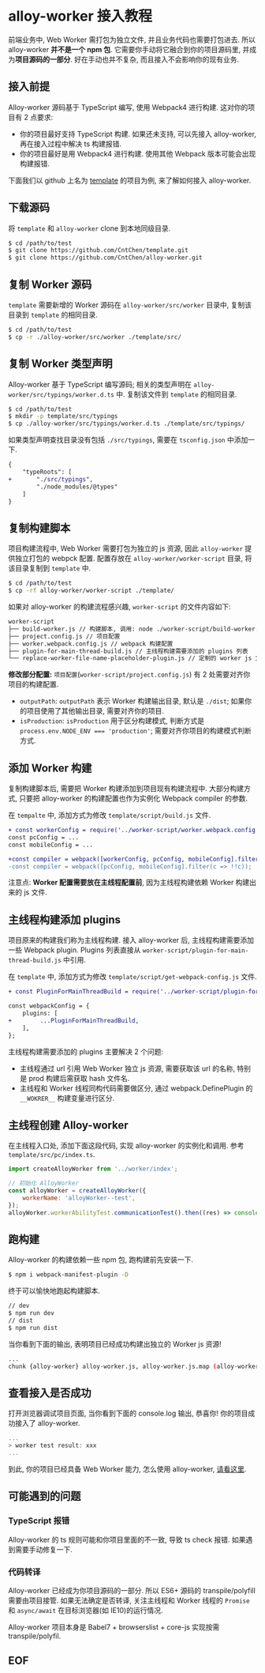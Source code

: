 # alloy-worker 接入教程

前端业务中, Web Worker 需打包为独立文件, 并且业务代码也需要打包进去. 所以 alloy-worker **并不是一个 npm 包**. 它需要你手动将它融合到你的项目源码里, 并成为**项目源码的一部分**. 好在手动也并不复杂, 而且接入不会影响你的现有业务.

## 接入前提

Alloy-worker 源码基于 TypeScript 编写, 使用 Webpack4 进行构建. 这对你的项目有 2 点要求: 

* 你的项目最好支持 TypeScript 构建. 如果还未支持, 可以先接入 alloy-worker, 再在接入过程中解决 ts 构建报错.
* 你的项目最好是用 Webpack4 进行构建. 使用其他 Webpack 版本可能会出现构建报错.

下面我们以 github 上名为 [template](https://github.com/CntChen/template) 的项目为例, 来了解如何接入 alloy-worker.

## 下载源码
将 `template` 和 `alloy-worker` clone 到本地同级目录.

```sh
$ cd /path/to/test
$ git clone https://github.com/CntChen/template.git
$ git clone https://github.com/CntChen/alloy-worker.git
```

## 复制 Worker 源码

`template` 需要新增的 Worker 源码在 `alloy-worker/src/worker` 目录中, 复制该目录到 `template` 的相同目录.

```sh
$ cd /path/to/test
$ cp -r ./alloy-worker/src/worker ./template/src/
```
## 复制 Worker 类型声明

Alloy-worker 基于 TypeScript 编写源码; 相关的类型声明在 `alloy-worker/src/typings/worker.d.ts` 中. 复制该文件到 `template` 的相同目录.

```sh
$ cd /path/to/test
$ mkdir -p template/src/typings
$ cp ./alloy-worker/src/typings/worker.d.ts ./template/src/typings/
```

如果类型声明查找目录没有包括 `./src/typings`, 需要在 `tsconfig.json` 中添加一下.

```diff
{
    "typeRoots": [
+       "./src/typings",
        "./node_modules/@types"
    ]
}
```

## 复制构建脚本

项目构建流程中, Web Worker 需要打包为独立的 js 资源, 因此 `alloy-worker` 提供独立打包的 webpck 配置. 配置存放在 `alloy-worker/worker-script` 目录, 将该目录复制到 `template` 中.

```sh
$ cd /path/to/test
$ cp -rf alloy-worker/worker-script ./template/
```

如果对 alloy-worker 的构建流程感兴趣, `worker-script` 的文件内容如下:
```sh
worker-script
├── build-worker.js // 构建脚本, 调用: node ./worker-script/build-worker.js
├── project.config.js // 项目配置
├── worker.webpack.config.js // webpack 构建配置
├── plugin-for-main-thread-build.js // 主线程构建需要添加的 plugins 列表
└── replace-worker-file-name-placeholder-plugin.js // 定制的 worker js 文件名 hash 替换插件
```

**修改部分配置:** `项目配置`(`worker-script/project.config.js`) 有 2 处需要对齐你项目的构建配置.

* `outputPath`: `outputPath` 表示 Worker 构建输出目录, 默认是 `./dist`; 如果你的项目使用了其他输出目录, 需要对齐你的项目.
* `isProduction`: `isProduction` 用于区分构建模式, 判断方式是 `process.env.NODE_ENV === 'production'`; 需要对齐你项目的构建模式判断方式.

## 添加 Worker 构建

复制构建脚本后, 需要把 Worker 构建添加到项目现有构建流程中. 大部分构建方式, 只要把 alloy-worker 的构建配置也作为实例化 Webpack compiler 的参数.

在 `tempalte` 中, 添加方式为修改 `template/script/build.js` 文件.

```diff
+ const workerConfig = require('../worker-script/worker.webpack.config');
const pcConfig = ...
const mobileConfig = ...

+const compiler = webpack([workerConfig, pcConfig, mobileConfig].filter(c => !!c));
-const compiler = webpack([pcConfig, mobileConfig].filter(c => !!c));
```

注意点: **Worker 配置需要放在主线程配置前**, 因为主线程构建依赖 Worker 构建出来的 js 文件.

## 主线程构建添加 plugins

项目原来的构建我们称为主线程构建. 接入 alloy-worker 后, 主线程构建需要添加一些 Webpack plugin. Plugins 列表直接从 `worker-script/plugin-for-main-thread-build.js` 中引用.

在 `template` 中, 添加方式为修改 `template/script/get-webpack-config.js` 文件.

```diff
+ const PluginForMainThreadBuild = require('../worker-script/plugin-for-main-thread-build');

const webpackConfig = {
    plugins: [
+        ...PluginForMainThreadBuild,
    ],
};
```

主线程构建需要添加的 plugins 主要解决 2 个问题:
* 主线程通过 url 引用 Web Worker 独立 js 资源, 需要获取该 url 的名称, 特别是 prod 构建后需获取 hash 文件名.
* 主线程和 Worker 线程同构代码需要做区分, 通过 webpack.DefinePlugin 的 `__WOKRER__` 构建变量进行区分.

## 主线程创建 Alloy-worker

在主线程入口处, 添加下面这段代码, 实现 alloy-worker 的实例化和调用. 参考 `template/src/pc/index.ts`.

```js
import createAlloyWorker from '../worker/index';

// 初始化 AlloyWorker
const alloyWorker = createAlloyWorker({
    workerName: 'alloyWorker--test',
});
alloyWorker.workerAbilityTest.communicationTest().then((res) => console.log(`worker test result: ${res}`));
```

## 跑构建

Alloy-worker 的构建依赖一些 npm 包, 跑构建前先安装一下.

```sh
$ npm i webpack-manifest-plugin -D
```

终于可以愉快地跑起构建脚本.
```sh
// dev
$ npm run dev
// dist
$ npm run dist
```

当你看到下面的输出, 表明项目已经成功构建出独立的 Worker js 资源!

```sh
...
chunk {alloy-worker} alloy-worker.js, alloy-worker.js.map (alloy-worker) ...
```

## 查看接入是否成功
打开浏览器调试项目页面, 当你看到下面的 console.log 输出, 恭喜你! 你的项目成功接入了 alloy-worker.
```js
...
> worker test result: xxx
...
```

到此, 你的项目已经具备 Web Worker 能力, 怎么使用 alloy-worker, [请看这里](https://github.com/CntChen/alloy-worker/blob/master/docs/alloy-worker%20%E4%BD%BF%E7%94%A8%E6%95%99%E7%A8%8B.md).

## 可能遇到的问题
### TypeScript 报错

Alloy-worker 的 ts 规则可能和你项目里面的不一致, 导致 ts check 报错. 如果遇到需要手动修复一下.

### 代码转译

Alloy-worker 已经成为你项目源码的一部分. 所以 ES6+ 源码的 transpile/polyfill 需要由项目接管. 如果无法确定是否转译, 关注主线程和 Worker 线程的 `Promise` 和 `async/await` 在目标浏览器(如 IE10)的运行情况.

Alloy-worker 项目本身是 Babel7 + browserslist + core-js 实现按需 transpile/polyfil.

## EOF

